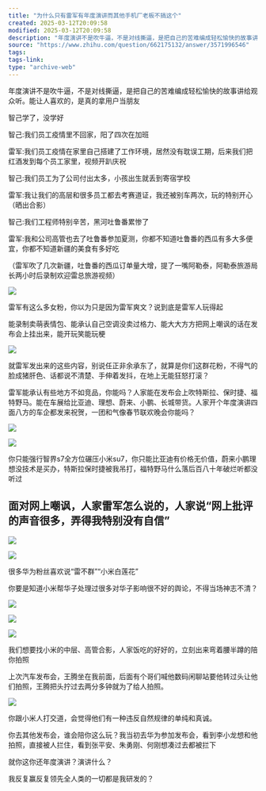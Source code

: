 ```yaml
---
title: "为什么只有雷军有年度演讲而其他手机厂老板不搞这个"
created: 2025-03-12T20:09:58
modified: 2025-03-12T20:09:58
description: "年度演讲不是吹牛逼，不是对线撕逼，是把自己的苦难编成轻松愉快的故事讲给观众听。能让人喜欢的，是真的…"
source: "https://www.zhihu.com/question/662175132/answer/3571996546"
tags:
tags-link:
type: "archive-web"
---
```

年度演讲不是吹牛逼，不是对线撕逼，是把自己的苦难编成轻松愉快的故事讲给观众听。能让人喜欢的，是真的拿用户当朋友

智己学了，没学好

智己:我们员工疫情里不回家，阳了四次在加班

雷军:我们员工疫情在家里自己搭建了工作环境，居然没有耽误工期，后来我们把红酒发到每个员工家里，视频开趴庆祝

智己:我们员工为了公司付出太多，小孩出生就丢到寄宿学校

雷军:我让我们的高层和很多员工都去考赛道证，我还被别车两次，玩的特别开心（晒出合影）

智己:我们工程师特别辛苦，黑河吐鲁番累惨了

雷军:我和公司高管也去了吐鲁番参加夏测，你都不知道吐鲁番的西瓜有多大多便宜，你都不知道新疆的美食有多好吃

（雷军吹了几次新疆，吐鲁番的西瓜订单量大增，提了一嘴阿勒泰，阿勒泰旅游局长两小时后录制欢迎雷总旅游视频）

![](https://pica.zhimg.com/50/v2-a502c4d9dd61fd2abb38dc13987e3736_720w.jpg?source=2c26e567)

雷军有这么多女粉，你以为只是因为雷军爽文？说到底是雷军人玩得起

能录制卖萌表情包、能承认自己空调没卖过格力、能大大方方把网上嘲讽的话在发布会上挂出来，能开玩笑能玩梗

![](https://pica.zhimg.com/50/v2-20cef6b34c8ee9c9b88d8f7075acb302_720w.jpg?source=2c26e567)

就雷军发出来的这些内容，别说任正非余承东了，就算是你们这群花粉，不得气的脸成猪肝色、话都说不清楚、手伸着发抖，在地上无能狂怒打滚？

雷军能承认有些地方不如竞品，你能吗？人家能在发布会上吹特斯拉、保时捷、福特野马。能在车展给比亚迪、理想、蔚来、小鹏、长城带货。人家开个年度演讲四面八方的车企都发来祝贺，一团和气像春节联欢晚会你能吗？

![](https://pica.zhimg.com/50/v2-46162e815d18e15380b510be4dc47ca7_720w.jpg?source=2c26e567)

  

![](https://picx.zhimg.com/50/v2-e1acf92b51cf09671c76624bdad77140_720w.jpg?source=2c26e567)

你只能强行智界s7全方位碾压小米su7，你只能比亚迪有价格无价值，蔚来小鹏理想没技术是买办，特斯拉保时捷被我吊打，福特野马什么落后百八十年破烂听都没听过

## 面对网上嘲讽，人家雷军怎么说的，人家说“网上批评的声音很多，弄得我特别没有自信”

![](https://pic1.zhimg.com/50/v2-988ee18874475d4b47c7fb823dd77800_720w.jpg?source=2c26e567)

  

![](https://pica.zhimg.com/50/v2-129d1c78d50b913fce4a82057c8f4294_720w.jpg?source=2c26e567)

很多华为粉丝喜欢说“雷不群”“小米白莲花”

你要是知道小米帮华子处理过很多对华子影响很不好的舆论，不得当场神志不清？

![](https://pic1.zhimg.com/50/v2-fa4fff572d7ecb03560071624b0490bb_720w.jpg?source=2c26e567)

  

![](https://picx.zhimg.com/50/v2-e8effa4ab2c8d88634b29d18e77b6412_720w.jpg?source=2c26e567)

  

![](https://picx.zhimg.com/50/v2-31ee5de785c0dd0656f35ead2144f28a_720w.jpg?source=2c26e567)

我们想要找小米的中层、高管合影，人家饭吃的好好的，立刻出来弯着腰半蹲的陪你拍照

上次汽车发布会，王腾坐在我前面，后面有个哥们喊他数码闲聊站要他转过头让他们拍照，王腾把头拧过去两分多钟就为了给人拍照。

![](https://pic1.zhimg.com/50/v2-d499763510f0a6df6d30fb50ec2c1acf_720w.jpg?source=2c26e567)

你跟小米人打交道，会觉得他们有一种违反自然规律的单纯和真诚。

你去其他发布会，谁会陪你这么玩？我当初去华为参加发布会，看到李小龙想和他拍照，直接被人拦住，看到张平安、朱勇刚、何刚想凑过去都被拦下

就你这你还年度演讲？演讲什么？

我反复赢反复领先全人类的一切都是我研发的？